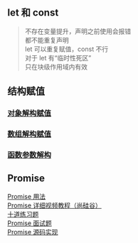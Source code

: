 ## let 和 const
>不存在变量提升，声明之前使用会报错 <br>
都不能重复声明 <br>
let 可以重复赋值，const 不行 <br>
对于 let 有“临时性死区” <br>
只在块级作用域内有效

## 结构赋值
### [对象解构赋值](https://segmentfault.com/a/1190000013817091)

### [数组解构赋值](https://segmentfault.com/a/1190000019928303)

### [函数参数解构](https://segmentfault.com/a/1190000007768428)

## Promise
[Promise 用法](https://blog.csdn.net/qq_34645412/article/details/81170576) <br>
[Promise 详细视频教程（尚硅谷）](https://www.bilibili.com/video/av77292118) <br>
[十道练习题](https://blog.csdn.net/weixin_37719279/article/details/80950713) <br>
[Promise 面试题](https://blog.csdn.net/FE_dev/article/details/83278508) <br>
[Promise 源码实现](https://segmentfault.com/a/1190000018428848)